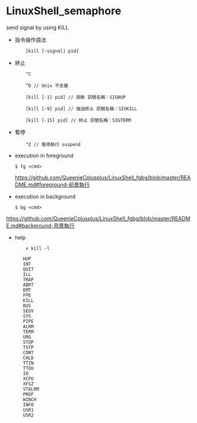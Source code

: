 # LinuxShell_semaphore
send signal by using KILL 

* 指令操作語法

          [kill [-signal] pid]

* 終止

          ^C
          
          ^D // Unix 不支援

          [kill [-1] pid] // 掛斷 訊號名稱：SIGHUP

          [kill [-9] pid] // 強迫終止 訊號名稱：SIGKILL

          [kill [-15] pid] // 終止 訊號名稱：SIGTERM

* 暫停

          ^Z // 暫停執行 suspend
          
          
* execution in foreground


      $ fg <cmd>
             
   https://github.com/QueenieCplusplus/LinuxShell_fgbg/blob/master/README.md#foreground-前景執行
         
         
* execution in background


      $ bg <cmd> 
        
https://github.com/QueenieCplusplus/LinuxShell_fgbg/blob/master/README.md#background-背景執行     
        

* help

          ✗ kill -l

         HUP 
         INT 
         QUIT 
         ILL 
         TRAP 
         ABRT 
         EMT 
         FPE 
         KILL 
         BUS 
         SEGV 
         SYS 
         PIPE 
         ALRM 
         TERM 
         URG 
         STOP 
         TSTP 
         CONT 
         CHLD 
         TTIN 
         TTOU 
         IO 
         XCPU 
         XFSZ 
         VTALRM 
         PROF 
         WINCH 
         INFO 
         USR1 
         USR2

